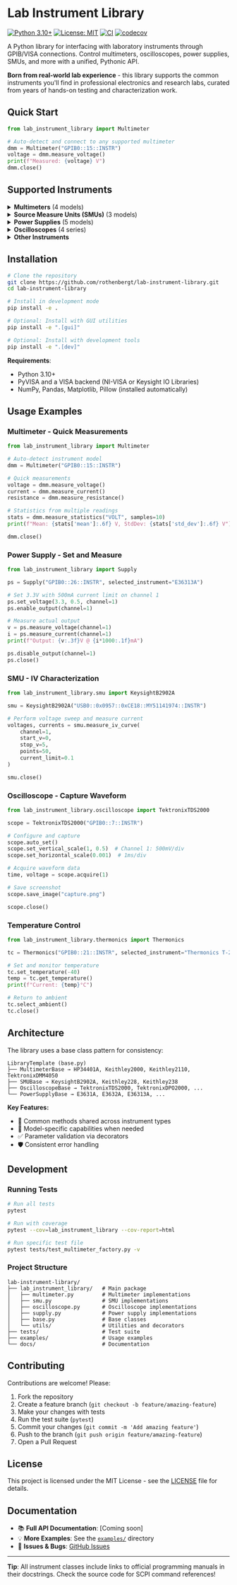 # Lab Instrument Library

[![Python 3.10+](https://img.shields.io/badge/python-3.10+-blue.svg)](https://www.python.org/downloads/)
[![License: MIT](https://img.shields.io/badge/License-MIT-yellow.svg)](LICENSE)
[![CI](https://github.com/rothenbergt/lab-instrument-library/actions/workflows/ci.yml/badge.svg)](https://github.com/rothenbergt/lab-instrument-library/actions)
[![codecov](https://codecov.io/gh/rothenbergt/lab-instrument-library/branch/main/graph/badge.svg)](https://codecov.io/gh/rothenbergt/lab-instrument-library)

A Python library for interfacing with laboratory instruments through GPIB/VISA connections. Control multimeters, oscilloscopes, power supplies, SMUs, and more with a unified, Pythonic API.

**Born from real-world lab experience** - this library supports the common instruments you'll find in professional electronics and research labs, curated from years of hands-on testing and characterization work.

## Quick Start

```python
from lab_instrument_library import Multimeter

# Auto-detect and connect to any supported multimeter
dmm = Multimeter("GPIB0::15::INSTR")
voltage = dmm.measure_voltage()
print(f"Measured: {voltage} V")
dmm.close()
```

## Supported Instruments

<details>
<summary><b>Multimeters</b> (4 models)</summary>

- HP 34401A
- Keithley 2000
- Keithley 2110
- Tektronix DMM4050

</details>

<details>
<summary><b>Source Measure Units (SMUs)</b> (3 models)</summary>

- Keysight B2902A (2-channel, advanced features)
- Keithley 228
- Keithley 238

</details>

<details>
<summary><b>Power Supplies</b> (5 models)</summary>

- Agilent E3631A (Triple output)
- Agilent E3632A (Single output)
- Keysight E3649A (Dual output)
- Keysight E36313A (Triple output)
- Keysight E36234A (Quad output)

</details>

<details>
<summary><b>Oscilloscopes</b> (4 series)</summary>

- Tektronix TDS1000/2000 Series
- Tektronix DPO/MSO2000 Series
- Tektronix MDO3000 Series
- Tektronix TBS1000 Series

</details>

<details>
<summary><b>Other Instruments</b></summary>

- **Function Generators**: Tektronix AFG3000 series
- **Network Analyzers**: Agilent/Keysight E5061B
- **Temperature Controllers**: Thermonics T-2500SE, T-2420, X-Stream 4300
- **Temperature Sensors**: Thermocouples, Thermometers

</details>

## Installation

```bash
# Clone the repository
git clone https://github.com/rothenbergt/lab-instrument-library.git
cd lab-instrument-library

# Install in development mode
pip install -e .

# Optional: Install with GUI utilities
pip install -e ".[gui]"

# Optional: Install with development tools
pip install -e ".[dev]"
```

**Requirements**:
- Python 3.10+
- PyVISA and a VISA backend (NI-VISA or Keysight IO Libraries)
- NumPy, Pandas, Matplotlib, Pillow (installed automatically)

## Usage Examples

### Multimeter - Quick Measurements

```python
from lab_instrument_library import Multimeter

# Auto-detect instrument model
dmm = Multimeter("GPIB0::15::INSTR")

# Quick measurements
voltage = dmm.measure_voltage()
current = dmm.measure_current()
resistance = dmm.measure_resistance()

# Statistics from multiple readings
stats = dmm.measure_statistics("VOLT", samples=10)
print(f"Mean: {stats['mean']:.6f} V, StdDev: {stats['std_dev']:.6f} V")

dmm.close()
```

### Power Supply - Set and Measure

```python
from lab_instrument_library import Supply

ps = Supply("GPIB0::26::INSTR", selected_instrument="E36313A")

# Set 3.3V with 500mA current limit on channel 1
ps.set_voltage(3.3, 0.5, channel=1)
ps.enable_output(channel=1)

# Measure actual output
v = ps.measure_voltage(channel=1)
i = ps.measure_current(channel=1)
print(f"Output: {v:.3f}V @ {i*1000:.1f}mA")

ps.disable_output(channel=1)
ps.close()
```

### SMU - IV Characterization

```python
from lab_instrument_library.smu import KeysightB2902A

smu = KeysightB2902A("USB0::0x0957::0xCE18::MY51141974::INSTR")

# Perform voltage sweep and measure current
voltages, currents = smu.measure_iv_curve(
    channel=1,
    start_v=0,
    stop_v=5,
    points=50,
    current_limit=0.1
)

smu.close()
```

### Oscilloscope - Capture Waveform

```python
from lab_instrument_library.oscilloscope import TektronixTDS2000

scope = TektronixTDS2000("GPIB0::7::INSTR")

# Configure and capture
scope.auto_set()
scope.set_vertical_scale(1, 0.5)  # Channel 1: 500mV/div
scope.set_horizontal_scale(0.001)  # 1ms/div

# Acquire waveform data
time, voltage = scope.acquire(1)

# Save screenshot
scope.save_image("capture.png")

scope.close()
```

### Temperature Control

```python
from lab_instrument_library.thermonics import Thermonics

tc = Thermonics("GPIB0::21::INSTR", selected_instrument="Thermonics T-2500SE")

# Set and monitor temperature
tc.set_temperature(-40)
temp = tc.get_temperature()
print(f"Current: {temp}°C")

# Return to ambient
tc.select_ambient()
tc.close()
```

## Architecture

The library uses a base class pattern for consistency:

```
LibraryTemplate (base.py)
├── MultimeterBase → HP34401A, Keithley2000, Keithley2110, TektronixDMM4050
├── SMUBase → KeysightB2902A, Keithley228, Keithley238
├── OscilloscopeBase → TektronixTDS2000, TektronixDPO2000, ...
└── PowerSupplyBase → E3631A, E3632A, E36313A, ...
```

**Key Features:**

- 🎯 Common methods shared across instrument types
- 🔧 Model-specific capabilities when needed
- ✅ Parameter validation via decorators
- 🛡️ Consistent error handling

## Development

### Running Tests

```bash
# Run all tests
pytest

# Run with coverage
pytest --cov=lab_instrument_library --cov-report=html

# Run specific test file
pytest tests/test_multimeter_factory.py -v
```

### Project Structure

```
lab-instrument-library/
├── lab_instrument_library/   # Main package
│   ├── multimeter.py         # Multimeter implementations
│   ├── smu.py                # SMU implementations
│   ├── oscilloscope.py       # Oscilloscope implementations
│   ├── supply.py             # Power supply implementations
│   ├── base.py               # Base classes
│   └── utils/                # Utilities and decorators
├── tests/                    # Test suite
├── examples/                 # Usage examples
└── docs/                     # Documentation
```

## Contributing

Contributions are welcome! Please:

1. Fork the repository
2. Create a feature branch (`git checkout -b feature/amazing-feature`)
3. Make your changes with tests
4. Run the test suite (`pytest`)
5. Commit your changes (`git commit -m 'Add amazing feature'`)
6. Push to the branch (`git push origin feature/amazing-feature`)
7. Open a Pull Request

## License

This project is licensed under the MIT License - see the [LICENSE](LICENSE) file for details.

## Documentation

- 📚 **Full API Documentation**: [Coming soon]
- 💡 **More Examples**: See the [`examples/`](examples/) directory
- 🐛 **Issues & Bugs**: [GitHub Issues](https://github.com/rothenbergt/lab-instrument-library/issues)

---

**Tip**: All instrument classes include links to official programming manuals in their docstrings. Check the source code for SCPI command references!
